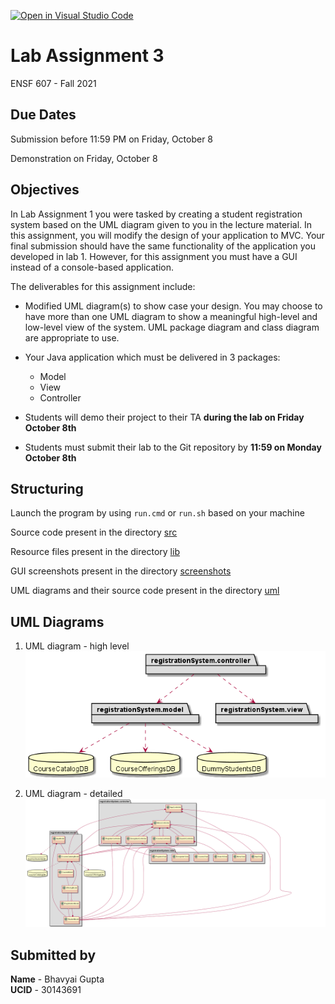 [![Open in Visual Studio Code](https://classroom.github.com/assets/open-in-vscode-f059dc9a6f8d3a56e377f745f24479a46679e63a5d9fe6f495e02850cd0d8118.svg)](https://classroom.github.com/online_ide?assignment_repo_id=463891&assignment_repo_type=GroupAssignmentRepo)
# Lab Assignment 3

ENSF 607 - Fall 2021


## Due Dates

Submission before 11:59 PM on Friday, October 8

Demonstration on Friday, October 8


## Objectives

In Lab Assignment 1 you were tasked by creating a student registration system based on the UML diagram given to you in the lecture material. In this assignment, you will modify the design of your application to MVC. Your final submission should have the same functionality of the application you developed in lab 1. However, for this assignment you must have a GUI instead of a console-based application.

The deliverables for this assignment include:

- Modified UML diagram(s) to show case your design. You may choose to have more than one UML diagram to show a meaningful high-level and low-level view of the system. UML package diagram and class diagram are appropriate to use.

- Your Java application which must be delivered in 3 packages:
   - Model
   - View
   - Controller

- Students will demo their project to their TA **during the lab on Friday October 8th**

- Students must submit their lab to the Git repository by **11:59 on Monday October 8th**


## Structuring

Launch the program by using `run.cmd` or `run.sh` based on your machine

Source code present in the directory [src](src)

Resource files present in the directory [lib](lib)

GUI screenshots present in the directory [screenshots](screenshots)

UML diagrams and their source code present in the directory [uml](uml)


## UML Diagrams

1. UML diagram - high level
   ![Package CRS](uml/package_crs.png)

2. UML diagram - detailed
   ![CLass CRS](uml/class_crs.png)


## Submitted by

**Name** - Bhavyai Gupta  
**UCID** - 30143691
